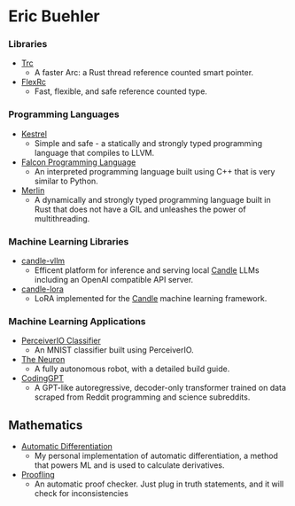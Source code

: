 # Eric Buehler

### Libraries
- [Trc](https://github.com/EricLBuehler/trc)
  - A faster Arc: a Rust thread reference counted smart pointer.
- [FlexRc](https://github.com/EricLBuehler/flexrc)
  - Fast, flexible, and safe reference counted type.
  
### Programming Languages
- [Kestrel](https://github.com/EricLBuehler/kestrel)
  - Simple and safe - a statically and strongly typed programming language that compiles to LLVM.
- [Falcon Programming Language](https://github.com/EricLBuehler/Falcon-Programming-Language)
  - An interpreted programming language built using C++ that is very similar to Python.
- [Merlin](https://github.com/EricLBuehler/merlin)
  - A dynamically and strongly typed programming language built in Rust that does not have a GIL and unleashes the power of multithreading.

### Machine Learning Libraries
- [candle-vllm](https://github.com/EricLBuehler/candle-vllm)
  - Efficent platform for inference and serving local [Candle](https://github.com/huggingface/candle) LLMs including an OpenAI compatible API server.
- [candle-lora](https://github.com/EricLBuehler/candle-lora)
  - LoRA implemented for the [Candle](https://github.com/huggingface/candle) machine learning framework.

### Machine Learning Applications
- [PerceiverIO Classifier](https://github.com/EricLBuehler/PerceiverIO-Classifier)
  - An MNIST classifier built using PerceiverIO.
- [The Neuron](https://github.com/EricLBuehler/The-Neuron)
  - A fully autonomous robot, with a detailed build guide.
- [CodingGPT](https://github.com/EricLBuehler/CodingGPT)
  - A GPT-like autoregressive, decoder-only transformer trained on data scraped from Reddit programming and science subreddits.

## Mathematics
- [Automatic Differentiation](https://github.com/EricLBuehler/Automatic-Differentiation-Custom)
  - My personal implementation of automatic differentiation, a method that powers ML and is used to calculate derivatives.
- [Proofling](https://github.com/EricLBuehler/Proofling)
  - An automatic proof checker. Just plug in truth statements, and it will check for inconsistencies
